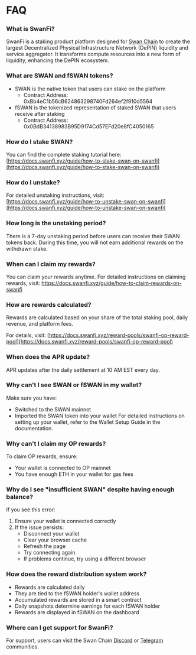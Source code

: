 # FAQ

### What is SwanFi?

SwanFi is a staking product platform designed for [Swan Chain](https://www.swanchain.io/) to create the largest Decentralized Physical Infrastructure Network (DePIN) liquidity and service aggregator. It transforms compute resources into a new form of liquidity, enhancing the DePIN ecosystem.

### What are SWAN and fSWAN tokens?

* SWAN is the native token that users can stake on the platform
  * Contract Address: 0xBb4eC1b56cB624863298740Fd264ef2f910d5564
* fSWAN is the tokenized representation of staked SWAN that users receive after staking
  * Contract Address: 0x0BdB34138983B95D9174Cd57EFd20e8fC4050165

### How do I stake SWAN?

You can find the complete staking tutorial here: [https://docs.swanfi.xyz/guide/how-to-stake-swan-on-swanfi](https://docs.swanfi.xyz/guide/how-to-stake-swan-on-swanfi)

### How do I unstake?

For detailed unstaking instructions, visit: [https://docs.swanfi.xyz/guide/how-to-unstake-swan-on-swanfi](https://docs.swanfi.xyz/guide/how-to-unstake-swan-on-swanfi)

### How long is the unstaking period?

There is a 7-day unstaking period before users can receive their SWAN tokens back. During this time, you will not earn additional rewards on the withdrawn stake.

### When can I claim my rewards?

You can claim your rewards anytime. For detailed instructions on claiming rewards, visit: https://docs.swanfi.xyz/guide/how-to-claim-rewards-on-swanfi

### How are rewards calculated?

Rewards are calculated based on your share of the total staking pool, daily revenue, and platform fees.&#x20;

For details, visit: [https://docs.swanfi.xyz/reward-pools/swanfi-op-reward-pool](https://docs.swanfi.xyz/reward-pools/swanfi-op-reward-pool)

### When does the APR update?

APR updates after the daily settlement at 10 AM EST every day.

### Why can't I see SWAN or fSWAN in my wallet?

Make sure you have:

* Switched to the SWAN mainnet
* Imported the SWAN token into your wallet For detailed instructions on setting up your wallet, refer to the Wallet Setup Guide in the documentation.

### Why can't I claim my OP rewards?

To claim OP rewards, ensure:

* Your wallet is connected to OP mainnet
* You have enough ETH in your wallet for gas fees

### Why do I see "insufficient SWAN" despite having enough balance?

If you see this error:

1. Ensure your wallet is connected correctly
2. If the issue persists:
   * Disconnect your wallet
   * Clear your browser cache
   * Refresh the page
   * Try connecting again
   * If problems continue, try using a different browser

### How does the reward distribution system work?

* Rewards are calculated daily
* They are tied to the fSWAN holder's wallet address
* Accumulated rewards are stored in a smart contract
* Daily snapshots determine earnings for each fSWAN holder
* Rewards are displayed in fSWAN on the dashboard



### Where can I get support for SwanFi?

For support, users can visit the Swan Chain [Discord](https://discord.com/invite/swanchain) or [Telegram](https://t.me/swan_chain) communities.
